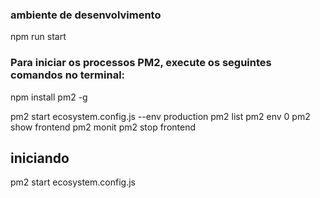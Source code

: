 ### ambiente de desenvolvimento

npm run start

### Para iniciar os processos PM2, execute os seguintes comandos no terminal:
npm install pm2 -g

pm2 start ecosystem.config.js --env production
pm2 list
pm2 env 0
pm2 show frontend
pm2 monit
pm2 stop frontend

## iniciando

pm2 start ecosystem.config.js
